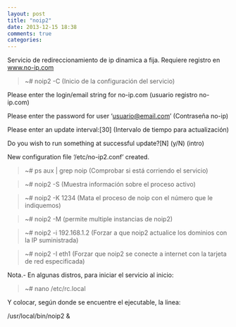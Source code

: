 ```yaml
---
layout: post
title: "noip2"
date: 2013-12-15 18:38
comments: true
categories: 
---
```

Servicio de redireccionamiento de ip dinamica a fija. Requiere registro en www.no-ip.com

>~# noip2 -C    (Inicio de la configuración del servicio)

Please enter the login/email string for no-ip.com (usuario registro no-ip.com)

Please enter the password for user ‘usuario@email.com’ (Contraseña no-ip)

Please enter an update interval:[30] (Intervalo de tiempo para actualización)

Do you wish to run something at successful update?[N] (y/N)  (intro)

New configuration file ‘/etc/no-ip2.conf’ created.

>~# ps aux | grep noip (Comprobar si está corriendo el servicio)

>~# noip2 -S (Muestra información sobre el proceso activo)

>~# noip2 -K 1234 (Mata el proceso de noip con el número que le indiquemos)

>~# noip2 -M (permite multiple instancias de noip2)

>~# noip2 -i 192.168.1.2 (Forzar a que noip2 actualice los dominios con la IP suministrada)

>~# noip2 -I eth1 (Forzar que noip2 se conecte a internet con la tarjeta de red especificada)

Nota.- En algunas distros, para iniciar el servicio al inicio:

>~# nano /etc/rc.local

Y colocar, según donde se encuentre el ejecutable, la linea:

/usr/local/bin/noip2 &

